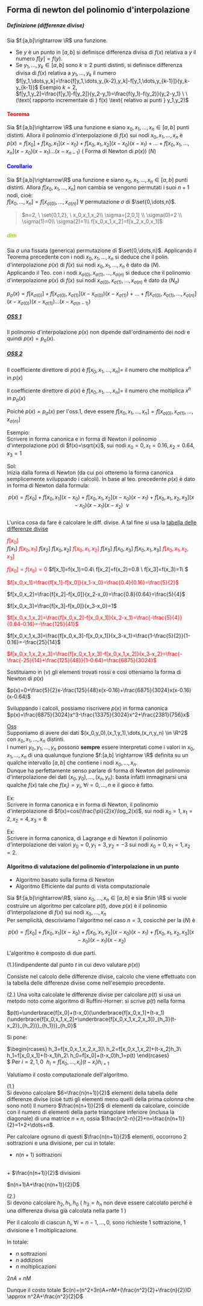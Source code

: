 ## Forma di newton del polinomio d'interpolazione  
##### Definizione (differenze divise)  
Sia $f:[a,b]\rightarrow \R$ una funzione.  
+ Se $y$ è un punto in $[a,b]$ si definisce differenza divisa di $f(x)$ relativa a $y$ il numero $f[y]=f(y)$.  
+ Se $y_1,\dots,y_k \in [a,b]$ sono $k\geq 2$ punti distinti, si definisce differenza divisa di $f(x)$ relativa a $y_1,\dots,y_k$ il numero $f[y_1,\dots,y_k]=\frac{f[y_1,\dots,y_{k-2},y_k]-f[y_1,\dots,y_{k-1}]}{y_k-y_{k-1}}$
Esempio $k=2$,  
$f[y_1,y_2]=\frac{f[y_1]-f[y_2]}{y_2-y_1}=\frac{f(y_1)-f(y_2)}{y_2-y_1} \ \ (\text{ rapporto incrementale di } f(x) \text{ relativo ai punti } y_1,y_2)$  

#### <span style="color:red"> Teorema </span>  

Sia $f:[a,b]\rightarrow \R$ una funzione e siano $x_0,x_1,\dots,x_n \in [a,b]$ punti distinti. Allora il polinomio d'interpolazione di $f(x)$ sui nodi $x_0,x_1,\dots,x_n$ è   
$p(x)=f[x_0]+f[x_0,x_1](x-x_0)+f[x_0,x_1,x_2](x-x_0)(x-x_1)+\dots+f[x_0,x_1,\dots,x_n](x-x_0)(x-x_1)\dots(x-x_{n-1})$  $(\text{ Forma di Newton di }p(x)) \ (N)$

#### <span style="color:blue"> Corollario </span>  
Sia $f:[a,b]\rightarrow\R$ una funzione e siano $x_0,x_1,\dots,x_n \in [a,b]$ punti distinti. Allora $f[x_0,x_1,\dots,x_n]$ non cambia se vengono permutati i suoi $n+1$ nodi, cioè:  
$f[x_0,\dots,x_n]=f[x_{\sigma(0)},\dots,x_{\sigma(n)}] \ \forall$ permutazione $\sigma$ di $\set{0,\dots,n}$.  

> $n=2, \  \set{0,1,2}, \ x_0,x_1,x_2\\
\sigma=[2,0,1] \\ 
\sigma(0)=2 \\
\sigma(1)=0\\  
\sigma(2)=1\\
f[x_0,x_1,x_2]=f[x_2,x_0,x_1]$  

##### <span style="color:yellowgreen"> dim </span>  
 
Sia $\sigma$ una fissata (generica) permutazione di $\set{0,\dots,n}$. Applicando il Teorema precedente con i nodi $x_0,x_1,\dots,x_n$ si deduce che il polin. d'interpolazione $p(x)$ di $f(x)$ sui nodi $x_0,x_1,\dots,x_n$ è dato da $(N)$.  
Applicando il Teo. con i nodi $x_{\sigma(0)},x_{\sigma(1)},\dots,x_{\sigma(n)}$ si deduce che il polinomio d'interpolazione $p(x)$ di $f(x)$ sui nodi $x_{\sigma(0)},x_{\sigma(1)},\dots,x_{\sigma(n)}$ è dato da $(N_\sigma)$  

$p_\sigma(x)=f[x_{\sigma(0)}]+f[x_{\sigma(0)},x_{\sigma(1)}](x-x_{\sigma(0)})(x-x_{\sigma(1)})+\dots+f[x_{\sigma(0)},x_{\sigma(1)},\dots,x_{\sigma(n)}](x-x_{\sigma(0)})(x-x_{\sigma(1)})\dots(x-x_{\sigma(n-1)})$  

##### <u> OSS 1 </u>  
Il polinomio d'interpolazione $p(x)$ non dipende dall'ordinamento dei nodi e quindi $p(x)=p_{\sigma}(x)$.  

##### <u> OSS 2 </u>    
Il coefficiente direttore di $p(x)$ è $f[x_0,x_1,\dots,x_n]=$ il numero che moltiplica $x^n$ in $p(x)$  

Il coefficiente direttore di $p(x)$ è $f[x_0,x_1,\dots,x_n]=$ il numero che moltiplica $x^n$ in $p_{\sigma}(x)$

Poiché $p(x)=p_\sigma(x)$ per l'oss.1, deve essere $f[x_0,x_1,\dots,x_n]=f[x_{\sigma(0)},x_{\sigma(1)},\dots,x_{\sigma(n)}]$  

Esempio:  
Scrivere in forma canonica e in forma di Newton il polinomio d'interpolazione $p(x)$ di $f(x)=\sqrt{x}$, sui nodi $x_0=0,x_1=0.16,x_2=0.64,x_3=1$  

Sol:  
Inizia dalla forma di Newton (da cui poi otteremo la forma canonica semplicemente sviluppando i calcoli). In base al teo. precedente $p(x)$ è dato in forma di Newton dalla formula:  

$$p(x)=f[x_0]+f[x_0,x_1](x-x_0)+f[x_0,x_1,x_2](x-x_0)(x-x_1)+f[x_0,x_1,x_2,x_3](x-x_0)(x-x_1)(x-x_2) \ \ \nu$$  
L'unica cosa da fare è calcolare le diff. divise. A tal fine si usa la <u> tabella delle differenze divise </u>  

<span style="color:red">$f[x_0]$ </span>  
$f[x_1]$ <span style="color:red"> $f[x_0,x_1]$ </span> 
$f[x_2] \ f[x_0,x_2]$ <span style="color:red"> $f[x_0,x_1,x_2]$ </span>
$f[x_3] \ f[x_0,x_3] \ f[x_0,x_1,x_3]$ <span style="color:red"> $f[x_0,x_1,x_2,x_3]$ </span>  

<span style="color:red"> $f[x_0]=f(x_0)=0$ </span>
$f[x_1]=f(x_1)=0.4\\
f[x_2]=f(x_2)=0.8 \\
f[x_3]=f(x_3)=1\\ $  

<span style="color:red">$f[x_0,x_1]=\frac{f[x_1]-f[x_0]}{x_1-x_0}=\frac{0.4}{0.16}=\frac{5}{2}$</span>

$f[x_0,x_2]=\frac{f[x_2]-f[x_0]}{x_2-x_0}=\frac{0.8}{0.64}=\frac{5}{4}$  

$f[x_0,x_3]=\frac{f[x_3]-f[x_0]}{x_3-x_0}=1$  

<span style="color:red"> $f[x_0,x_1,x_2]=\frac{f[x_0,x_2]-f[x_0,x_1]}{x_2-x_1}=\frac{-\frac{5}{4}}{0.64-0.16}=-\frac{125}{41}$ </span>  

$f[x_0,x_1,x_3]=\frac{f[x_0,x_3]-f[x_0,x_1]}{x_3-x_1}=\frac{1-\frac{5}{2}}{1-0.16}=-\frac{25}{14}$  

<span style="color:red"> $f[x_0,x_1,x_2,x_3]=\frac{f[x_0,x_1,x_3]-f[x_0,x_1,x_2]}{x_3-x_2}=\frac{-\frac{-25}{14}+\frac{125}{48}}{1-0.64}=\frac{6875}{3024}$ </span>  

Sostituiamo in $(\nu)$ gli elementi trovati rossi e così otteniamo la forma di Newton di $p(x)$  

$p(x)=0+\frac{5}{2}x-\frac{125}{48}x(x-0.16)+\frac{6875}{3024}x(x-0.16)(x-0.64)$  

Sviluppando i calcoli, possiamo riscrivere $p(x)$ in forma canonica   
$p(x)=\frac{6875}{3024}x^3-\frac{13375}{3024}x^2+\frac{2381}{756}x$  

<u>Oss</u>  
Supponiamo di avere dei dati $(x_0,y_0),(x_1,y_1),\dots,(x_n,y_n) \in \R^2$ con $x_0,x_1,\dots,x_n$ distinti.  
I numeri $y_0,y_1,\dots,y_n$ possono **sempre** essere interpretati come i valori in $x_0,x_1,\dots,x_n$ di una qualunque funzione $f:[a,b] \rightarrow \R$ definita su un qualche intervallo $[a,b]$ che contiene i nodi $x_0,\dots,x_n$.  
Dunque ha perfettamente senso parlare di forma di Newton del polinomio d'interpolazione dei dati $(x_0,y_0),\dots,(x_n,y_n)$: basta infatti immaginarsi una qualche $f(x)$ tale che $f(x_i)=y_i,\ \forall i=0,\dots,n$ e il gioco è fatto.  

Ex:  
Scrivere in forma canonica e in forma di Newton, il polinomio d'interpolazione di $f(x)=cos(\frac{\pi}{2}x)\log_2(x)$, sui nodi $x_0=1,x_1=2,x_2=4,x_3=8$  

Ex:  
Scrivere in forma canonica, di Lagrange e di Newton il polinomio d'interpolazione dei valori $y_0=0,y_1=3,y_2=-3$ sui nodi $x_0=0,x_1=1,x_2=2$.  

#### Algoritmo di valutazione del polinomio d'interpolazione in un punto  
+ Algoritmo basato sulla forma di Newton 
+ Algoritmo Efficiente dal punto di vista computazionale  

Sia $f:[a,b]\rightarrow\R$, siano $x_0,\dots,x_n\in[a,b]$ e sia $t\in \R$ si vuole costruire un algoritmo per calcolare $p(t)$, dove $p(x)$ è il polinomio d'interpolazione di $f(x)$ sui nodi $x_0,\dots,x_n$  
Per semplicità, descriviamo l'algoritmo nel caso $n=3$, cosicchè per la $(N)$ è  

$$p(x)=f[x_0]+f[x_0,x_1](x-x_0)+f[x_0,x_1,x_2](x-x_0)(x-x_1)+f[x_0,x_1,x_2,x_3](x-x_0)(x-x_1)(x-x_2)$$  

L'algoritmo è composto di due parti.  

$(1.)($indipendente dal punto $t$ in cui devo valutare $p(x))$

Consiste nel calcolo delle differenze divise, calcolo che viene effettuato con la tabella delle differenze divise come nell'esempio precedente.  

$(2.)$
Una volta calcolate le differenze divise per calcolare $p(t)$ si usa un metodo noto come algoritmo di Ruffini-Horner: si scrive $p(t)$ nella forma   

$p(t)=\underbrace{f[x_0]+(t-x_0)(\underbrace{f[x_0,x_1]+(t-x_1)(\underbrace{f[x_0,x_1,x_2]+\underbrace{f[x_0,x_1,x_2,x_3]}_{h_3}(t-x_2)}_{h_2})}_{h_1})}_{h_0}$  

Si pone:  


$\begin{rcases}
h_3=f[x_0,x_1,x_2,x_3]\\
h_2=f[x_0,x_1,x_2]+(t-x_2)h_3\\
h_1=f[x_0,x_1]+(t-x_1)h_2\\
h_0=f[x_0]+(t-x_0)h_1=p(t)
\end{rcases}  
$ Per $i=2,1,0 \ \  h_i=f[x_0,\dots,x_i](t-x_i)h_{i+1}$ 

Valutiamo il costo computazionale dell'algoritmo.  

$(1.)$  
Si devono calcolare $6=\frac{n(n+1)}{2}$ elementi della tabella delle differenze divise (cioè tutti gli elementi meno quelli della prima colonna che sono noti)
Il numero $\frac{n(n+1)}{2}$ di elementi da calcolare, coincide con il numero di elementi  della parte triangolare inferiore (inclusa la diagonale) di una matrice $n\times n$, ossia $\frac{n^2-n}{2}+n=\frac{n(n+1)}{2}=1+2+\dots+n$.  

Per calcolare ognuno di questi $\frac{n(n+1)}{2}$ elementi, occorrono 2 sottrazioni e una divisione, per cui in totale:  
+ $n(n+1)$ sottrazioni 
<br> 
+ $\frac{n(n+1)}{2}$ divisioni  

$n(n+1)A+\frac{n(n+1)}{2}D$

$(2.)$   
Si devono calcolare $h_2,h_1,h_0 \ ( \ h_3=h_n$ non deve essere calcolato perché è una differenza divisa già calcolata nella parte 1 $)$

Per il calcolo di ciascun $h_i , \forall i=n-1,\dots,0$, sono richieste $1$ sottrazione, $1$ divisione e $1$ moltiplicazione.  

In totale:  
+ $n$ sottrazioni 
+ $n$ addizioni
+ $n$ moltiplicazioni  

$2nA+nM$  

Dunque il costo totale $c(n)=(n^2+3n)A+nM+(\frac{n^2}{2}+\frac{n}{2})D \approx n^2A+\frac{n^2}{2}D$